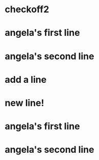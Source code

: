 # checkoff2

# angela's first line

# angela's second line
# add a line

# new line!
# angela's first line

# angela's second line
